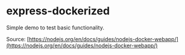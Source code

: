 # express-dockerized
Simple demo to test basic functionality.

Source: [https://nodejs.org/en/docs/guides/nodejs-docker-webapp/](https://nodejs.org/en/docs/guides/nodejs-docker-webapp/)